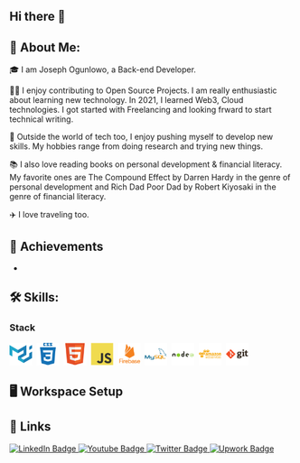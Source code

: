 ## Hi there 👋

## 🚀 About Me:

🎓 I am Joseph Ogunlowo, a Back-end Developer.

👨‍💻 I enjoy contributing to Open Source Projects. I am really enthusiastic about learning new technology. In 2021, I learned Web3, Cloud technologies. I got started with Freelancing and looking frward to start technical writing.

🎸 Outside the world of tech too, I enjoy pushing myself to develop new skills. My hobbies range from doing research and trying new things.

📚 I also love reading books on personal development & financial literacy. My favorite ones are The Compound Effect by Darren Hardy in the genre of personal development and Rich Dad Poor Dad by Robert Kiyosaki in the genre of financial literacy.

✈️ I love traveling too. 

## 🏅 Achievements
- 

## :hammer_and_wrench: Skills:

### Stack
<div>
  <img src="https://github.com/devicons/devicon/blob/master/icons/materialui/materialui-original.svg" title="Material UI" alt="Material UI" width="40" height="40"/>&nbsp;  
  <img src="https://github.com/devicons/devicon/blob/master/icons/css3/css3-plain-wordmark.svg"  title="CSS3" alt="CSS" width="40" height="40"/>&nbsp;
  <img src="https://github.com/devicons/devicon/blob/master/icons/html5/html5-original.svg" title="HTML5" alt="HTML" width="40" height="40"/>&nbsp;
  <img src="https://github.com/devicons/devicon/blob/master/icons/javascript/javascript-original.svg" title="JavaScript" alt="JavaScript" width="40" height="40"/>&nbsp;
  <img src="https://github.com/devicons/devicon/blob/master/icons/firebase/firebase-plain-wordmark.svg" title="Firebase" alt="Firebase" width="40" height="40"/>&nbsp;
  <img src="https://github.com/devicons/devicon/blob/master/icons/mysql/mysql-original-wordmark.svg" title="MySQL"  alt="MySQL" width="40" height="40"/>&nbsp;
  <img src="https://github.com/devicons/devicon/blob/master/icons/nodejs/nodejs-original-wordmark.svg" title="NodeJS" alt="NodeJS" width="40" height="40"/>&nbsp;
  <img src="https://github.com/devicons/devicon/blob/master/icons/amazonwebservices/amazonwebservices-plain-wordmark.svg" title="AWS" alt="AWS" width="40" height="40"/>&nbsp;
  <img src="https://github.com/devicons/devicon/blob/master/icons/git/git-original-wordmark.svg" title="Git" **alt="Git" width="40" height="40"/>
</div>

## 🖥️ Workspace Setup
<!--
 <div id="badges">
  <a href="Https://linkedin.com/in/josephogunlowo1">
    <img src="https://img.shields.io/badge/LinkedIn-blue?style=for-the-badge&logo=linkedin&logoColor=white" alt="LinkedIn Badge"/>
  </a>
  <a href="https://youtube.com/josephogunlowo1">
    <img src="https://img.shields.io/badge/YouTube-red?style=for-the-badge&logo=youtube&logoColor=white" alt="Youtube Badge"/>
  </a>
  <a href="https://twitter.com/josephogunlowo1">
    <img src="https://img.shields.io/badge/Twitter-blue?style=for-the-badge&logo=twitter&logoColor=white" alt="Twitter Badge"/>
  </a>
  <a href="https://upwork.com/josephogunlowo1">
    <img src="https://img.shields.io/badge/upwork-lime-green?style=for-the-badge&logo=upwork&logoColor=lime-green" alt="Upwork Badge"/>
  </a>
</div>
-->

## 🔗 Links

<div id="badges">
  <a href="Https://linkedin.com/in/josephogunlowo1">
    <img src="https://img.shields.io/badge/LinkedIn-blue?style=for-the-badge&logo=linkedin&logoColor=white" alt="LinkedIn Badge"/>
  </a>
  <a href="https://youtube.com/josephogunlowo1">
    <img src="https://img.shields.io/badge/YouTube-red?style=for-the-badge&logo=youtube&logoColor=white" alt="Youtube Badge"/>
  </a>
  <a href="https://twitter.com/josephogunlowo1">
    <img src="https://img.shields.io/badge/Twitter-blue?style=for-the-badge&logo=twitter&logoColor=white" alt="Twitter Badge"/>
  </a>
  <a href="https://upwork.com/josephogunlowo1">
    <img src="https://img.shields.io/badge/upwork-lime-green?style=for-the-badge&logo=upwork&logoColor=lime-green" alt="Upwork Badge"/>
  </a>
</div>

<!--
**josephogunlowo1/josephogunlowo1** is a ✨ _special_ ✨ repository because its `README.md` (this file) appears on your GitHub profile.
Here are some ideas to get you started:



Tapajyoti Bose
-->




